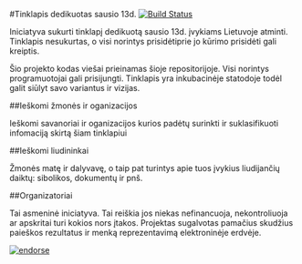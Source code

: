 #Tinklapis dedikuotas sausio 13d. [![Build Status](https://travis-ci.org/PovilasSid/113.png)](https://travis-ci.org/PovilasSid/113)

Iniciatyva sukurti tinklapį dedikuotą sausio 13d. įvykiams Lietuvoje atminti. Tinklapis nesukurtas, o visi norintys prisidėtiprie jo kūrimo prisidėti gali kreiptis.

Šio projekto kodas viešai prieinamas šioje repositorijoje. Visi norintys programuotojai gali prisijungti.
Tinklapis yra inkubacinėje statodoje todėl galit siūlyt savo variantus ir vizijas.

##Ieškomi žmonės ir oganizacijos

Ieškomi savanoriai ir oganizacijos kurios padėtų surinkti ir suklasifikuoti infomaciją skirtą šiam tinklapiui

##Ieškomi liudininkai

Žmonės matę ir dalyvavę, o taip pat turintys apie tuos įvykius liudijančių daiktų: sibolikos, dokumentų ir pnš.

##Organizatoriai

Tai asmeninė iniciatyva. Tai reiškia jos niekas nefinancuoja, nekontroliuoja ar apskritai turi kokios nors įtakos. Projektas sugalvotas pamačius skudžius paieškos rezultatus ir menką reprezentavimą elektroninėje erdvėje.

[![endorse](http://api.coderwall.com/povilassid/endorsecount.png)](http://coderwall.com/povilassid)